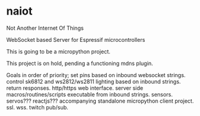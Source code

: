 # naiot
Not Another Internet Of Things

WebSocket based Server for Espressif microcontrollers

This is going to be a micropython project.

This project is on hold, pending a functioning mdns plugin.

Goals in order of priority;
set pins based on inbound websocket strings.
control sk6812 and ws2812/ws2811 lighting based on inbound strings.
return responses.
http/https web interface.
server side macros/routines/scripts executable from inbound strings.
sensors.
servos???
reactjs???
accompanying standalone micropython client project.
ssl.
wss.
twitch pub/sub.
